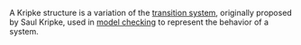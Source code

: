 A Kripke structure is a variation of the [transition system](transition-system.md), originally proposed by Saul Kripke, used in [model checking](../verification/model-checking.md) to represent the behavior of a system.
